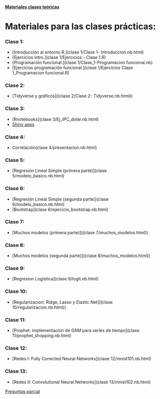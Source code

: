#### [Materiales clases teóricas](teorica)

# Materiales para las clases prácticas:

### Clase 1:

- [Introducción al entorno R.](clase 1/Clase 1- Introduccion.nb.html)
- [Ejercicios intro.](clase 1/Ejercicios - Clase 1.R)
- [Programación funcional.](clase 1/Clase_1-Programacion funcional.nb)
- [Ejercicios programación funcional.](clase 1/Ejercicios Clase 1_Programacion funcional.R)

### Clase 2:

- [Tidyverse y gráficos]((clase 2/Clase 2- Tidyverse.nb.html))

### Clase 3:

- [Rnotebooks](clase 3/Ej_IPC_dolar.nb.html)
- [Shiny apps](https://diegokoz.shinyapps.io/overfitting/)

### Clase 4:

- Correlación(clase 4/presentacion.nb.html)

### Clase 5:

- [Regresión Lineal Simple (primera parte)](clase 5/modelo_basico.nb.html)

### Clase 6:

- [Regresión Lineal Simple (segunda parte)](clase 6/modelo_basico.nb.html)
- [Bootstrap](clase 6/ejercicio_bootstrap.nb.html)

### Clase 7:

- [Muchos modelos (primera parte)]((clase 7/muchos_modelos.html))


### Clase 8:

- [Muchos modelos (segunda parte)]((clase 8/muchos_modelos.html))

### Clase 9:

- [Regresion Logistica](clase 9/logit.nb.html)


<!---
- [Ejercicio Regresion Logistica](clase 9/ejercicio-logistica.nb.html)
 ---> 


### Clase 10:

- [Regularizacion: Ridge, Lasso y Elastic Net]((clase 10/regularizacion.nb.html))

### Clase 11:

- [Prophet: implementacion de GAM para series de tiempo](clase 11/prophet_shopping.nb.html)

### Clase 12:

- [Redes I: Fully Conected Neural Networks](clase 12/mnist101.nb.html)

### Clase 13:

- [Redes II: Convolutional Neural Networks](clase 13/mnist102.nb.html)

<!---
## Ejercicios

- Modelo lineal: 
	- [consigna](https://github.com/DiegoKoz/EEA/blob/master/ejercicios_modelo_lineal/Ejercicios%20Modelo%20Lineal.pdf)
	- Resueltos:
		- [Parte 1](ejercicios_modelo_lineal/parte_1/ejercicios.nb.html)
		- [Parte 2](ejercicios_modelo_lineal/parte_2/ejercicios.nb.html)
		- [Parte 3](ejercicios_modelo_lineal/parte_3/ejercicios.nb.html)
		- [Parte 4](ejercicios_modelo_lineal/parte_4/ejercicios.nb.html)
		- [Parte 5](ejercicios_modelo_lineal/parte_5/ejercicios.nb.html)
	
- Modelo logística:
	- [consigna](ejercicio_logistica/ejercicio-logistica.nb.html)
	- [datos train](ejercicio_logistica/train.csv)
	- [datos test](ejercicio_logistica/test.csv)
	- [resultados test](ejercicio_logistica/resultados-titanic.csv)

 ---> 

[Preguntas parcial](https://images.mentalfloss.com/sites/default/files/styles/mf_image_16x9/public/red-nose-clown-hed.jpg?itok=ZX1GxhNK&resize=1100x1100)